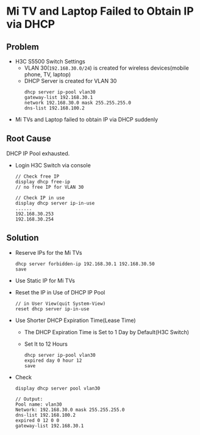 # Mi TV and Laptop Failed to Obtain IP via DHCP

## Problem
* H3C S5500 Switch Settings
  * VLAN 30(`192.168.30.0/24`) is created for wireless devices(mobile phone, TV, laptop)
  * DHCP Server is created for VLAN 30
    ```
    dhcp server ip-pool vlan30
    gateway-list 192.168.30.1
    network 192.168.30.0 mask 255.255.255.0
    dns-list 192.168.100.2
    ```
* Mi TVs and Laptop failed to obtain IP via DHCP suddenly

## Root Cause
DHCP IP Pool exhausted.
* Login H3C Switch via console

  ```
  // Check free IP
  display dhcp free-ip
  // no free IP for VLAN 30
  ```

  ```
  // Check IP in use
  display dhcp server ip-in-use
  ......
  192.168.30.253
  192.168.30.254
  ```
## Solution
* Reserve IPs for the Mi TVs

  ```
  dhcp server forbidden-ip 192.168.30.1 192.168.30.50
  save
  ```

* Use Static IP for Mi TVs
* Reset the IP in Use of DHCP IP Pool
  ```
  // in User View(quit System-View)
  reset dhcp server ip-in-use
  ```
* Use Shorter DHCP Expiration Time(Lease Time)
  * The DHCP Expiration Time is Set to 1 Day by Default(H3C Switch)
  * Set It to 12 Hours

    ```
    dhcp server ip-pool vlan30
    expired day 0 hour 12
    save
    ```

* Check

  ```
  display dhcp server pool vlan30
  
  // Output:
  Pool name: vlan30
  Network: 192.168.30.0 mask 255.255.255.0
  dns-list 192.168.100.2
  expired 0 12 0 0
  gateway-list 192.168.30.1
  ```
